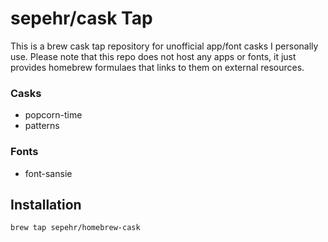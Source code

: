 # sepehr/cask Tap
This is a brew cask tap repository for unofficial app/font casks I personally use. Please note that this repo does not host any apps or fonts, it just provides homebrew formulaes that links to them on external resources.  

### Casks
- popcorn-time
- patterns

### Fonts
- font-sansie

## Installation
```shell
brew tap sepehr/homebrew-cask
```

